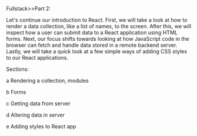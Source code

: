 Fullstack>>Part 2:

Let's continue our introduction to React. First, we will take a look at how to render a data collection, like a list of names, to the screen. After this, we will inspect
how a user can submit data to a React application using HTML forms. Next, our focus shifts towards looking at how JavaScript code in the browser can fetch and handle data
stored in a remote backend server. Lastly, we will take a quick look at a few simple ways of adding CSS styles to our React applications.


Sections:

a Rendering a collection, modules

b Forms

c Getting data from server

d Altering data in server

e Adding styles to React app
